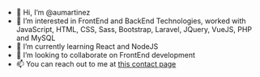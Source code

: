 - 👋 Hi, I’m @aumartinez
- 👀 I’m interested in FrontEnd and BackEnd Technologies, worked with JavaScript, HTML, CSS, Sass, Bootstrap, Laravel, JQuery, VueJS, PHP and MySQL
- 🌱 I’m currently learning React and NodeJS
- 💞️ I’m looking to collaborate on FrontEnd development
- 📫 You can reach out to me at [this contact page](https://forms.office.com/r/55cFsx9QXt)

<!---
aumartinez/aumartinez is a ✨ special ✨ repository because its `README.md` (this file) appears on your GitHub profile.
You can click the Preview link to take a look at your changes.
--->

